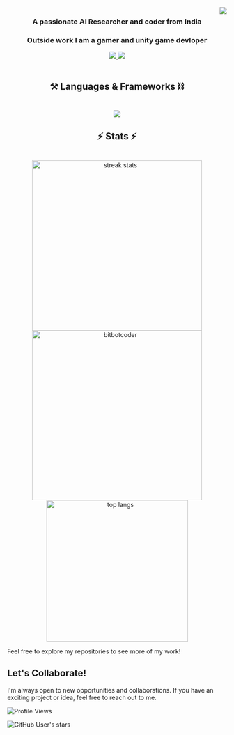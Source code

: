 <img align="right" src="https://komarev.com/ghpvc/?username=bitbotcoder&color=blueviolet&style=flat-square" />

<h3 align="center">A passionate AI Researcher and coder from India </h3>
<h3 align="center">Outside work I am a gamer and unity game devloper </h3>

<div align="center"> 
  <a href="https://twitter.com/sumit2sk">
    <img src="https://img.shields.io/badge/Twitter-333333?style=for-the-badge&logo=x&logoColor=blue" />
  </a>
  <a href="https://www.linkedin.com/in/sumitkhanna/" target="_blank">
    <img src="https://img.shields.io/badge/LinkedIn-0077B5?style=for-the-badge&logo=linkedin&logoColor=white" target="_blank" />
  </a>
</div>

<br>

<h2 align="center">⚒️ Languages & Frameworks ⛓️</h2>
<br/>
<div align="center">
    <img src="https://skillicons.dev/icons?i=python,pytorch,tensorflow,sklearn,java,spring,javascript,ts,cs,c,cpp,postgres,html,css,go,react,svelte,postman,git,github,vscode,visualstudio,aws,azure,docker,kubernetes,jenkins,unity,unreal,godot,ps&perline=9" />
</div>

<h2 align="center">⚡ Stats ⚡</h2>
<br>
<div align=center>
  <img width=390 src="https://streak-stats.demolab.com?user=bitbotcoder&theme=blueberry-duo&mode=weekly&count_private=true&theme=react&border_radius=10" alt="streak stats"/>
  <img width=390 src="https://github-readme-stats.vercel.app/api?username=bitbotcoder&show_icons=true&theme=tokyonight&rank_icon=github&border_radius=10&locale=en&layout=compact" alt="bitbotcoder" />   
	<img width=325 align="center" src="https://github-readme-stats.vercel.app/api/top-langs/?username=bitbotcoder&hide=HTML&langs_count=8&layout=compact&theme=tokyonight&border_radius=10&size_weight=0.5&count_weight=0.5&exclude_repo=github-readme-stats" alt="top langs" />
</div>

Feel free to explore my repositories to see more of my work!

## Let's Collaborate!

I'm always open to new opportunities and collaborations. If you have an exciting project or idea, feel free to reach out to me.



![Profile Views](https://komarev.com/ghpvc/?username=bitbotcoder&color=blueviolet&style=flat-square)


![GitHub User's stars](https://img.shields.io/github/stars/bitbotcoder)


<!--
**bitbotcoder/bitbotcoder** is a ✨ _special_ ✨ repository because its `README.md` (this file) appears on your GitHub profile.

Here are some ideas to get you started:

- 🔭 I’m currently working on ...
- 🌱 I’m currently learning ...
- 👯 I’m looking to collaborate on ...
- 🤔 I’m looking for help with ...
- 💬 Ask me about ...
- 📫 How to reach me: ...
- 😄 Pronouns: ...
- ⚡ Fun fact: ...
-->
